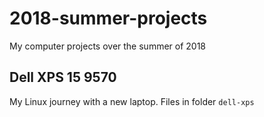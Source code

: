 # 2018-summer-projects

My computer projects over the summer of 2018

## Dell XPS 15 9570

My Linux journey with a new laptop. Files in folder `dell-xps`